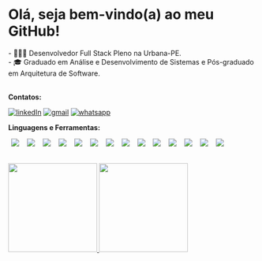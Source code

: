 <div>
	<h1><b>Olá, seja bem-vindo(a) ao meu GitHub!</b></h1>
	- 👨🏽‍💻 Desenvolvedor Full Stack Pleno na Urbana-PE. <br>
	- 🎓 Graduado em Análise e Desenvolvimento de Sistemas e Pós-graduado em Arquitetura de Software. <br>
</div>

<br>

<p><b>Contatos:</b></p> 

<p >
	<a href="https://www.linkedin.com/in/eduardoconceicao90/"><img src="https://user-images.githubusercontent.com/71357905/218304641-14f7d622-e44c-4d0f-9100-dec209c440f2.png" alt="linkedIn"/></a>
	<!-- <a href="https://www.instagram.com/_eduardoconceicao90/"><img src="https://img.icons8.com/bubbles/50/000000/instagram.png" alt="Instagram"/></a> -->
	<a href="mailto:contato@eduardosaconceicao@gmail.com"><img src="https://user-images.githubusercontent.com/71357905/218303896-5f9fd48f-9155-47a9-bfea-4b4ca5e14c4c.png" alt="gmail"/></a>
	<a href="https://wa.me/5581983784049"><img src="https://user-images.githubusercontent.com/71357905/218304605-c8fdbd1c-465d-4fbe-99de-601a16dbdbe5.png" alt="whatsapp"/></a>
</p>

<p><b>Linguagens e Ferramentas:</b></p> 

<p>
	<img src="https://img.shields.io/badge/java-%23ED8B00.svg?style=for-the-badge&logo=openjdk&logoColor=white" hspace="6px"/>
	<img src="https://img.shields.io/badge/Spring-6DB33F?style=for-the-badge&logo=spring&logoColor=white" hspace="6px"/>
	<img src="https://img.shields.io/badge/Angular-DD0031?style=for-the-badge&logo=angular&logoColor=white" hspace="6px"/>
	<img src="https://img.shields.io/badge/Oracle-F80000?style=for-the-badge&logo=oracle&logoColor=white" hspace="6px"/>	
	<img src="https://img.shields.io/badge/PostgreSQL-316192?style=for-the-badge&logo=postgresql&logoColor=white" hspace="6px"/> 
 	<img src="https://img.shields.io/badge/Rabbitmq-FF6600?style=for-the-badge&logo=rabbitmq&logoColor=white" hspace="6px"/> 
	<img src="https://img.shields.io/badge/Apache%20Kafka-000?style=for-the-badge&logo=apachekafka" hspace="6px"/>
	<img src="https://img.shields.io/badge/Git-E34F26?style=for-the-badge&logo=git&logoColor=white" hspace="6px"/>
	<img src="https://img.shields.io/badge/Docker-2496ED?style=for-the-badge&logo=docker&logoColor=white" hspace="6px"/>
	<img src="https://img.shields.io/badge/TypeScript-007ACC?style=for-the-badge&logo=typescript&logoColor=white" hspace="6px"/>
	<img src="https://img.shields.io/badge/JavaScript-F7DF1E?style=for-the-badge&logo=javascript&logoColor=black" hspace="6px"/>
	<img src="https://img.shields.io/badge/HTML-239120?style=for-the-badge&logo=html5&logoColor=white" hspace="6px"/>
	<img src="https://img.shields.io/badge/CSS-239120?&style=for-the-badge&logo=css3&logoColor=white" hspace="6px"/>
	<img src="https://img.shields.io/badge/AWS-%23FF9900.svg?style=for-the-badge&logo=amazon-aws&logoColor=white" hspace="6px"/>
</p>

<br>

<div>
	<a href="https://github.com/eduardoconceicao90">
	<img height="180em" src="https://github-readme-stats.vercel.app/api/top-langs/?username=eduardoconceicao90&layout=compact&langs_count=7&theme=dracula"/>
	<img height="180em" src="https://github-readme-stats.vercel.app/api?username=eduardoconceicao90&show_icons=true&theme=dracula&include_all_commits=true&count_private=true"/>
</div>
